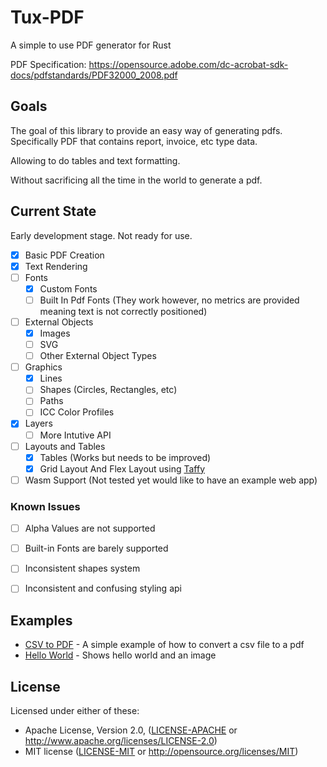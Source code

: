 # Tux-PDF

A simple to use PDF generator for Rust


PDF Specification: https://opensource.adobe.com/dc-acrobat-sdk-docs/pdfstandards/PDF32000_2008.pdf


## Goals

The goal of this library to provide an easy way of generating pdfs. Specifically PDF that contains report, invoice, etc type data.

Allowing to do tables and text formatting.

Without sacrificing all the time in the world to generate a pdf.


## Current State
Early development stage. Not ready for use.

- [x] Basic PDF Creation
- [x] Text Rendering
- [ ] Fonts
  - [X] Custom Fonts
  - [ ] Built In Pdf Fonts (They work however, no metrics are provided meaning text is not correctly positioned)
- [ ] External Objects
  - [X] Images
  - [ ] SVG
  - [ ] Other External Object Types
- [ ] Graphics
  - [x] Lines
  - [ ] Shapes (Circles, Rectangles, etc)
  - [ ] Paths
  - [ ] ICC Color Profiles
- [x] Layers
  - [ ] More Intutive API
- [ ] Layouts and Tables
  - [x] Tables (Works but needs to be improved)
  - [x] Grid Layout And Flex Layout using [Taffy](https://github.com/DioxusLabs/taffy)
- [ ] Wasm Support (Not tested yet would like to have an example web app)

### Known Issues
- [ ] Alpha Values are not supported
- [ ] Built-in Fonts are barely supported
- [ ] Inconsistent shapes system
- [ ] Inconsistent and confusing styling api


## Examples
- [CSV to PDF](examples/csv_to_pdf/main.rs) - A simple example of how to convert a csv file to a pdf
- [Hello World](examples/hello_world/main.rs) - Shows hello world and an image


## License

Licensed under either of these:

 * Apache License, Version 2.0, ([LICENSE-APACHE](LICENSE-APACHE) or http://www.apache.org/licenses/LICENSE-2.0)
 * MIT license ([LICENSE-MIT](LICENSE-MIT) or http://opensource.org/licenses/MIT)